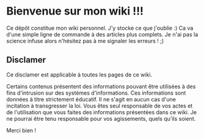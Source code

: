 Bienvenue sur mon wiki !!!
==========================

Ce dépôt constitue mon wiki personnel. J'y stocke ce que j'oublie :)
Ca va d'une simple ligne de commande à des articles plus complets.
Je n'ai pas la science infuse alors n'hésitez pas à me signaler les erreurs !
;)

## Disclamer

Ce disclamer est applicable à toutes les pages de ce wiki.

Certains contenus présentent des informations pouvant être utilisées à
des fins d'intrusion sur des systèmes d'informations. Ces informations sont
données à titre strictement éducatif. Il ne s'agit en aucun cas d'une
incitation à transgresser la loi. Vous êtes seul responsable de vos actes et
de l'utilisation que vous faites des informations présentées dans ce wiki.
Je ne pourrai être tenu responsable pour vos agissements, quels qu’ils soient.

Merci bien !
